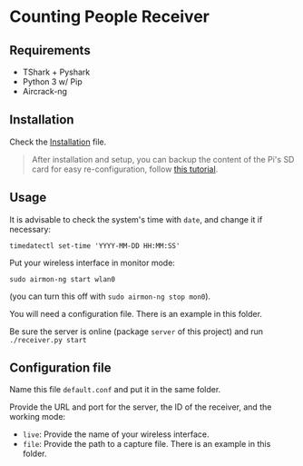 # Counting People Receiver

## Requirements

- TShark + Pyshark
- Python 3 w/ Pip
- Aircrack-ng

## Installation

Check the [Installation](installation.md) file.

> After installation and setup, you can backup the content of the Pi's SD card for easy re-configuration, follow [this tutorial](http://raspberrypi.stackexchange.com/questions/311/how-do-i-backup-my-raspberry-pi).

## Usage

It is advisable to check the system's time with `date`, and change it if necessary:
```
timedatectl set-time 'YYYY-MM-DD HH:MM:SS'
```

Put your wireless interface in monitor mode:
```
sudo airmon-ng start wlan0
```
(you can turn this off with `sudo airmon-ng stop mon0`).

You will need a configuration file. There is an example in this folder.

Be sure the server is online (package `server` of this project) and run `./receiver.py start`

## Configuration file

Name this file `default.conf` and put it in the same folder.

Provide the URL and port for the server, the ID of the receiver, and the working mode:

* `live`: Provide the name of your wireless interface.
* `file`: Provide the path to a capture file. There is an example in this folder.
